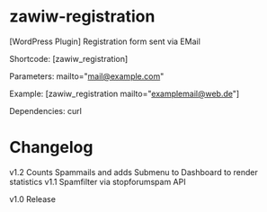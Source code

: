 # zawiw-registration
[WordPress Plugin] Registration form sent via EMail

Shortcode: [zawiw_registration]

Parameters: mailto="mail@example.com"

Example: [zawiw_registration mailto="examplemail@web.de"]

Dependencies: curl

Changelog
=========
v1.2
	Counts Spammails and adds Submenu to Dashboard to render statistics
v1.1
	Spamfilter via stopforumspam API

v1.0
	Release